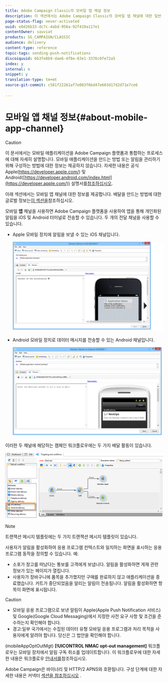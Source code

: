 ```yaml
---
title: Adobe Campaign Classic의 모바일 앱 채널 정보
description: 이 섹션에서는 Adobe Campaign Classic의 모바일 앱 채널에 대한 일반 정보를 제공합니다.
page-status-flag: never-activated
uuid: e8d26b33-dc7c-4abd-956a-92f419a117e1
contentOwner: sauviat
products: SG_CAMPAIGN/CLASSIC
audience: delivery
content-type: reference
topic-tags: sending-push-notifications
discoiquuid: 6b3fe8b9-dae6-4f8e-83e1-3376c0fe72a5
index: y
internal: n
snippet: y
translation-type: tm+mt
source-git-commit: c581f22261af7e083f6bd47e603d17d2d71e7ce6

---
```



# 모바일 앱 채널 정보{#about-mobile-app-channel}

>[!CAUTION]
>
>이 문서에서는 모바일 애플리케이션을 Adobe Campaign 플랫폼과 통합하는 프로세스에 대해 자세히 설명합니다. 모바일 애플리케이션을 만드는 방법 또는 알림을 관리하기 위해 구성하는 방법에 대한 정보는 제공하지 않습니다. 자세한 내용은 공식 Apple(https://developer.apple.com/) 및 Android([https://developer.android.com/index.html](https://developer.apple.com/)) 설명서를[참조하십시오](https://developer.android.com/index.html).

아래 섹션에서는 모바일 앱 채널에 대한 정보를 제공합니다. 배달을 만드는 방법에 대한 글로벌 정보는[이 섹션을](../../delivery/using/steps-about-delivery-creation-steps.md)참조하십시오.

모바일 **앱** 채널을 사용하면 Adobe Campaign 플랫폼을 사용하여 앱을 통해 개인화된 알림을 iOS 및 Android 터미널로 전송할 수 있습니다. 두 개의 전달 채널을 사용할 수 있습니다.

* Apple 모바일 장치에 알림을 보낼 수 있는 iOS 채널입니다.

   ![](assets/nmac_intro_2.png)

* Android 모바일 장치로 데이터 메시지를 전송할 수 있는 Android 채널입니다.

   ![](assets/nmac_intro_1.png)

이러한 두 채널에 해당하는 캠페인 워크플로우에는 두 가지 배달 활동이 있습니다.

![](assets/nmac_intro_3.png)

>[!NOTE]
>
>트랜잭션 메시지 템플릿에는 두 가지 트랜잭션 메시지 템플릿이 있습니다.

사용자가 알림을 활성화하여 응용 프로그램 컨텍스트와 일치하는 화면을 표시하는 응용 프로그램 동작을 정의할 수 있습니다. 예:

* 소포가 창고를 떠났다는 통보를 고객에게 보냅니다. 알림을 활성화하면 게재 관련 정보가 있는 페이지가 열립니다.
* 사용자가 장바구니에 품목을 추가했지만 구매를 완료하지 않고 애플리케이션을 종료했습니다. 카트가 중단되었음을 알리는 알림이 전송됩니다. 알림을 활성화하면 항목이 화면에 표시됩니다.

>[!CAUTION]
>
>* 모바일 응용 프로그램으로 보낸 알림이 Apple(Apple Push Notification 서비스) 및 Google(Google Cloud Messaging)에서 지정한 사전 요구 사항 및 조건을 준수하는지 확인해야 합니다.
>* 경고:일부 국가에서는 수집된 데이터 유형 모바일 응용 프로그램과 처리 목적을 사용자에게 알려야 합니다. 당신은 그 법안을 확인해야 합니다.


(mobileAppOptOutMgt) **[!UICONTROL NMAC opt-out management]** 워크플로우는 모바일 장치에서 알림 구독 취소를 업데이트합니다. 이 워크플로우에 대한 자세한 내용은 워크플로우 [안내서를](../../workflow/using/mobile-app-channel.md)참조하십시오.

Adobe Campaign은 바이너리 및 HTTP/2 APNS와 호환됩니다. 구성 단계에 대한 자세한 내용은 커넥터 [섹션을 참조하십시오](../../delivery/using/setting-up-mobile-app-channel.md#connectors) .
